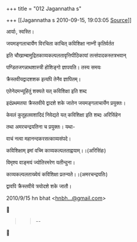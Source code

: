 +++
title = "012 Jagannatha s"

+++
[[Jagannatha s	2010-09-15, 19:03:05 [Source](https://groups.google.com/g/bvparishat/c/VwjYjwoHBkA)]]



आर्याः, स्वस्ति।

जयमङ्गलाचार्येण विरचिता काचित् कविशिक्षा नाम्नी कृतिर्वर्तत



इति चौखाम्बामुद्रितकाव्यकल्पलतावृत्तिपीठिकायां तत्संपादकस्तत्रभवान्



पण्डितजगन्नाथशास्त्री होशिङ्गो ज्ञापयति। तस्य समयः



क्रैस्तवीयद्वादशशक इत्यपि तेनैव ज्ञापितम्।



एतेनेदमभ्यूहितुं शक्यते यत् कविशिक्षा इति शब्द



इदंप्रथमतया क्रैस्तवीये द्वादशे शके जातेन जयमङ्गलाचार्येण प्रयुक्तः।  

केवलं कुतूहलवशादिदं निवेद्यते यत् कविशिक्षा इति शब्दः अरिसिंहेन



तथा अमरचन्द्रयतिना च प्रयुक्तः। यथा-



वाचं नत्वा महानन्दकरसत्काव्यसंपदे।



कविशिक्षाम् इमां वच्मि काव्यकल्पलताह्वयाम्।।(अरिसिंहः)



विमृश्य वाङ्मयं ज्योतिरमरेण यतीन्दुना।



काव्यकल्पलताख्येयं कविशिक्षा प्रतन्यते।।(अमरचन्द्रयतिः)



द्वावपि क्रैस्तवीये त्रयोदशे शके जातौ।



  


2010/9/15 hn bhat \<[hnbh...@gmail.com]()\>  



> 
> > 
> > 
> > 
> > --  
> > 
> > 




